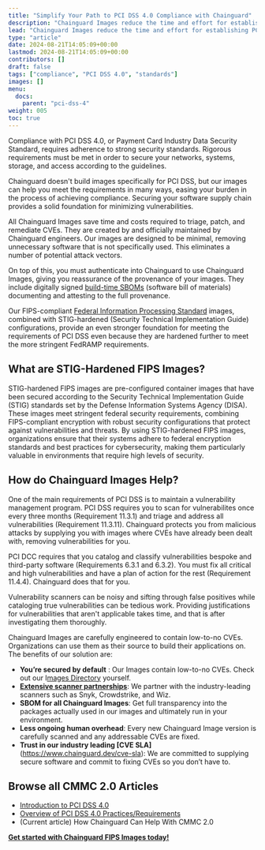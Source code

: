 ```yaml
---
title: "Simplify Your Path to PCI DSS 4.0 Compliance with Chainguard"
description: "Chainguard Images reduce the time and effort for establishing PCI DSS 4.0 compliance"
lead: "Chainguard Images reduce the time and effort for establishing PCI DSS 4.0 compliance"
type: "article"
date: 2024-08-21T14:05:09+00:00
lastmod: 2024-08-21T14:05:09+00:00
contributors: []
draft: false
tags: ["compliance", "PCI DSS 4.0", "standards"]
images: []
menu:
  docs:
    parent: "pci-dss-4"
weight: 005
toc: true
---
```


Compliance with PCI DSS 4.0, or Payment Card Industry Data Security Standard, requires adherence to strong security standards. Rigorous requirements must be met in order to secure your networks, systems, storage, and access according to the guidelines.

Chainguard doesn't build images specifically for PCI DSS, but our images can help you meet the requirements in many ways, easing your burden in the process of achieving compliance. Securing your software supply chain provides a solid foundation for minimizing vulnerabilities.

All Chainguard Images save time and costs required to triage, patch, and remediate CVEs. They are created by and officially maintained by Chainguard engineers. Our images are designed to be minimal, removing unnecessary software that is not specifically used. This eliminates a number of potential attack vectors.

On top of this, you must authenticate into Chainguard to use Chainguard Images, giving you reassurance of the provenance of your images. They include digitally signed [build-time SBOMs](/chainguard/chainguard-images/working-with-images/retrieve-image-sboms/) (software bill of materials) documenting and attesting to the full provenance.

Our FIPS-compliant [Federal Information Processing Standard](/chainguard/chainguard-images/working-with-images/fips-images/) images, combined with  STIG-hardened (Security Technical Implementation Guide) configurations, provide an even stronger foundation for meeting the requirements of PCI DSS even because they are hardened further to meet the more stringent FedRAMP requirements.


## What are STIG-Hardened FIPS Images?

STIG-hardened FIPS images are pre-configured container images that have been secured according to the Security Technical Implementation Guide (STIG) standards set by the Defense Information Systems Agency (DISA). These images meet stringent federal security requirements, combining FIPS-compliant encryption with robust security configurations that protect against vulnerabilities and threats. By using STIG-hardened FIPS images, organizations ensure that their systems adhere to federal encryption standards and best practices for cybersecurity, making them particularly valuable in environments that require high levels of security.

## How do Chainguard Images Help?

One of the main requirements of PCI DSS is to maintain a vulnerability management program. PCI DSS requires you to scan for vulnerabilites once every three months (Requirement 11.3.1) and triage and address all vulnerabilities (Requirement 11.3.11). Chainguard protects you from malicious attacks by supplying you with images where CVEs have already been dealt with, removing vulnerabilities for you.

PCI DCC requires that you catalog and classify vulnerabilities bespoke and third-party software (Requirements 6.3.1 and 6.3.2). You must fix all critical and high vulnerabilities and have a plan of action for the rest (Requirement 11.4.4). Chainguard does that for you.

Vulnerability scanners can be noisy and sifting through false positives while cataloging true vulnerabilities can be tedious work. Providing justifications for vulnerabilities that aren't applicable takes time, and that is after investigating them thoroughly.

Chainguard Images are carefully engineered to contain low-to-no CVEs. Organizations can use them as their source to build their applications on. The benefits of our solution are:

- **You’re secured by default** : Our Images contain low-to-no CVEs. Check out our I[mages Directory](https://images.chainguard.dev) yourself. ‍
- [**Extensive scanner partnerships**](https://www.chainguard.dev/scanners): We partner with the industry-leading scanners such as Snyk, Crowdstrike, and Wiz. ‍
- **SBOM for all Chainguard Images**: Get full transparency into the packages actually used in our images and ultimately run in your environment. ‍
- **Less ongoing human overhead**: Every new Chainguard Image version is carefully scanned and any addressable CVEs are fixed. ‍
-  **Trust in our industry leading [CVE SLA]**(https://www.chainguard.dev/cve-sla): We are committed to supplying secure software and commit to fixing CVEs so you don’t have to.


## Browse all CMMC 2.0 Articles

- [Introduction to PCI DSS 4.0](/software-security/compliance/pci-dss-4/intro-pci-dss-4/)
- [Overview of PCI DSS 4.0 Practices/Requirements](/software-security/compliance/pci-dss-4/pci-dss-practices/)
- (Current article) How Chainguard Can Help With CMMC 2.0


**[Get started with Chainguard FIPS Images today!](https://images.chainguard.dev/?category=fips?utm_source=docs)**